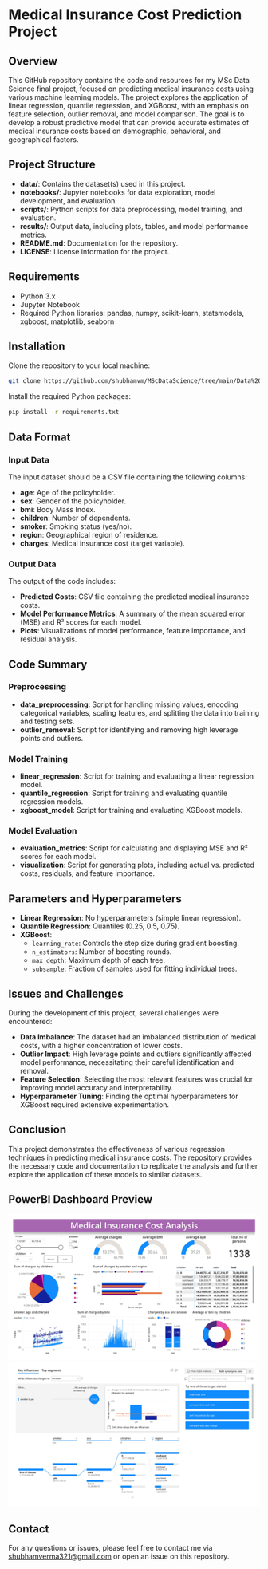 
# Medical Insurance Cost Prediction Project

## Overview

This GitHub repository contains the code and resources for my MSc Data Science final project, focused on predicting medical insurance costs using various machine learning models. The project explores the application of linear regression, quantile regression, and XGBoost, with an emphasis on feature selection, outlier removal, and model comparison. The goal is to develop a robust predictive model that can provide accurate estimates of medical insurance costs based on demographic, behavioral, and geographical factors.

## Project Structure

- **data/**: Contains the dataset(s) used in this project.
- **notebooks/**: Jupyter notebooks for data exploration, model development, and evaluation.
- **scripts/**: Python scripts for data preprocessing, model training, and evaluation.
- **results/**: Output data, including plots, tables, and model performance metrics.
- **README.md**: Documentation for the repository.
- **LICENSE**: License information for the project.

## Requirements

- Python 3.x
- Jupyter Notebook
- Required Python libraries: pandas, numpy, scikit-learn, statsmodels, xgboost, matplotlib, seaborn

## Installation

Clone the repository to your local machine:

```bash
git clone https://github.com/shubhamvm/MScDataScience/tree/main/Data%20Science%20Project
```

Install the required Python packages:

```bash
pip install -r requirements.txt
```

## Data Format

### Input Data

The input dataset should be a CSV file containing the following columns:

- **age**: Age of the policyholder.
- **sex**: Gender of the policyholder.
- **bmi**: Body Mass Index.
- **children**: Number of dependents.
- **smoker**: Smoking status (yes/no).
- **region**: Geographical region of residence.
- **charges**: Medical insurance cost (target variable).

### Output Data

The output of the code includes:

- **Predicted Costs**: CSV file containing the predicted medical insurance costs.
- **Model Performance Metrics**: A summary of the mean squared error (MSE) and R² scores for each model.
- **Plots**: Visualizations of model performance, feature importance, and residual analysis.

## Code Summary

### Preprocessing

- **data_preprocessing**: Script for handling missing values, encoding categorical variables, scaling features, and splitting the data into training and testing sets.
- **outlier_removal**: Script for identifying and removing high leverage points and outliers.

### Model Training

- **linear_regression**: Script for training and evaluating a linear regression model.
- **quantile_regression**: Script for training and evaluating quantile regression models.
- **xgboost_model**: Script for training and evaluating XGBoost models.

### Model Evaluation

- **evaluation_metrics**: Script for calculating and displaying MSE and R² scores for each model.
- **visualization**: Script for generating plots, including actual vs. predicted costs, residuals, and feature importance.

## Parameters and Hyperparameters

- **Linear Regression**: No hyperparameters (simple linear regression).
- **Quantile Regression**: Quantiles (0.25, 0.5, 0.75).
- **XGBoost**:
  - `learning_rate`: Controls the step size during gradient boosting.
  - `n_estimators`: Number of boosting rounds.
  - `max_depth`: Maximum depth of each tree.
  - `subsample`: Fraction of samples used for fitting individual trees.

## Issues and Challenges

During the development of this project, several challenges were encountered:

- **Data Imbalance**: The dataset had an imbalanced distribution of medical costs, with a higher concentration of lower costs.
- **Outlier Impact**: High leverage points and outliers significantly affected model performance, necessitating their careful identification and removal.
- **Feature Selection**: Selecting the most relevant features was crucial for improving model accuracy and interpretability.
- **Hyperparameter Tuning**: Finding the optimal hyperparameters for XGBoost required extensive experimentation.

## Conclusion

This project demonstrates the effectiveness of various regression techniques in predicting medical insurance costs. The repository provides the necessary code and documentation to replicate the analysis and further explore the application of these models to similar datasets.

## PowerBI Dashboard Preview
![Insurance Dashboard Page 1](https://github.com/shubhamvm/Project/blob/main/Power%20BI%20Reports%20and%20Dashboards/Medical%20Insurance%20Cost%20Analysis/Medical%20Insurance%20Cost%20Analysis%20Dashboard-images-0.jpg)
![Insurance Dashboard Page 2](https://github.com/shubhamvm/Project/blob/main/Power%20BI%20Reports%20and%20Dashboards/Medical%20Insurance%20Cost%20Analysis/Medical%20Insurance%20Cost%20Analysis%20Dashboard-images-1.jpg)

## Contact

For any questions or issues, please feel free to contact me via shubhamverma321@gmail.com or open an issue on this repository.
